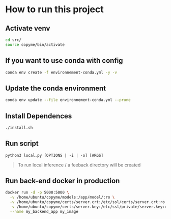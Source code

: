 # How to run this project

## Activate venv

``` bash
cd src/
source copyme/bin/activate
```

## If you want to use conda with config
``` bash
conda env create -f environnement-conda.yml -y -v
```

## Update the conda environment
``` bash
conda env update --file environnement-conda.yml --prune
```

## Install Dependences

``` bash
./install.sh
```

## Run script

```
python3 local.py [OPTIONS | -i | -o] [ARGS]
```
> To run local inference / a feeback directory will be created

## Run back-end docker in production
``` bash
docker run -d -p 5000:5000 \
  -v /home/ubuntu/copyme/models:/app/model/:ro \
  -v /home/ubuntu/copyme/certs/server.crt:/etc/ssl/certs/server.crt:ro \
  -v /home/ubuntu/copyme/certs/server.key:/etc/ssl/private/server.key:ro \
  --name my_backend_app my_image
```
